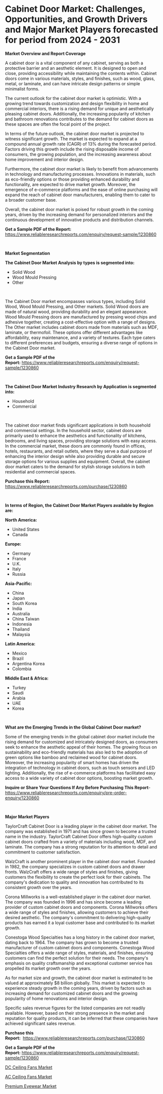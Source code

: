 <p><h1>Cabinet Door Market: Challenges, Opportunities, and Growth Drivers and Major Market Players forecasted for period from 2024 - 2031</h1></p><p><strong>Market Overview and Report Coverage</strong></p>
<p><p>A cabinet door is a vital component of any cabinet, serving as both a protective barrier and an aesthetic element. It is designed to open and close, providing accessibility while maintaining the contents within. Cabinet doors come in various materials, styles, and finishes, such as wood, glass, metal, or laminate, and can have intricate design patterns or simple minimalist forms.</p><p>The current outlook for the cabinet door market is optimistic. With a growing trend towards customization and design flexibility in home and commercial interiors, there is a rising demand for unique and aesthetically pleasing cabinet doors. Additionally, the increasing popularity of kitchen and bathroom renovations contributes to the demand for cabinet doors as these spaces are often the focal point of the project.</p><p>In terms of the future outlook, the cabinet door market is projected to witness significant growth. The market is expected to expand at a compound annual growth rate (CAGR) of 13% during the forecasted period. Factors driving this growth include the rising disposable income of consumers, the growing population, and the increasing awareness about home improvement and interior design.</p><p>Furthermore, the cabinet door market is likely to benefit from advancements in technology and manufacturing processes. Innovations in materials, such as eco-friendly options or those providing enhanced durability and functionality, are expected to drive market growth. Moreover, the emergence of e-commerce platforms and the ease of online purchasing will expand the reach of cabinet door manufacturers, enabling them to cater to a broader customer base.</p><p>Overall, the cabinet door market is poised for robust growth in the coming years, driven by the increasing demand for personalized interiors and the continuous development of innovative products and distribution channels.</p></p>
<p><strong>Get a Sample PDF of the Report:</strong> <a href="https://www.reliableresearchreports.com/enquiry/request-sample/1230860">https://www.reliableresearchreports.com/enquiry/request-sample/1230860</a></p>
<p>&nbsp;</p>
<p><strong>Market Segmentation</strong></p>
<p><strong>The Cabinet Door Market Analysis by types is segmented into:</strong></p>
<p><ul><li>Solid Wood</li><li>Wood Mould Pressing</li><li>Other</li></ul></p>
<p>&nbsp;</p>
<p><p>The Cabinet Door market encompasses various types, including Solid Wood, Wood Mould Pressing, and Other markets. Solid Wood doors are made of natural wood, providing durability and an elegant appearance. Wood Mould Pressing doors are manufactured by pressing wood chips and adhesive together, creating a cost-effective option with a range of designs. The Other market includes cabinet doors made from materials such as MDF, laminate, or thermofoil. These options offer different advantages like affordability, easy maintenance, and a variety of textures. Each type caters to different preferences and budgets, ensuring a diverse range of options in the Cabinet Door market.</p></p>
<p><strong>Get a Sample PDF of the Report:</strong>&nbsp;<a href="https://www.reliableresearchreports.com/enquiry/request-sample/1230860">https://www.reliableresearchreports.com/enquiry/request-sample/1230860</a></p>
<p>&nbsp;</p>
<p><strong>The Cabinet Door Market Industry Research by Application is segmented into:</strong></p>
<p><ul><li>Household</li><li>Commercial</li></ul></p>
<p>&nbsp;</p>
<p><p>The cabinet door market finds significant applications in both household and commercial settings. In the household sector, cabinet doors are primarily used to enhance the aesthetics and functionality of kitchens, bedrooms, and living spaces, providing storage solutions with easy access. In the commercial market, these doors are commonly found in offices, hotels, restaurants, and retail outlets, where they serve a dual purpose of enhancing the interior design while also providing durable and secure storage options for various supplies and equipment. Overall, the cabinet door market caters to the demand for stylish storage solutions in both residential and commercial spaces.</p></p>
<p><strong>Purchase this Report:</strong>&nbsp; <a href="https://www.reliableresearchreports.com/purchase/1230860">https://www.reliableresearchreports.com/purchase/1230860</a></p>
<p>&nbsp;</p>
<p><strong>In terms of Region, the Cabinet Door Market Players available by Region are:</strong></p>
<p>
    <p> <strong> North America: </strong>
        <ul>
            <li>United States</li>
            <li>Canada</li>
        </ul>
        </p> 
    <p> <strong> Europe: </strong>
        <ul>
            <li>Germany</li>
            <li>France</li>
            <li>U.K.</li>
            <li>Italy</li>
            <li>Russia</li>
        </ul>
        </p> 
    <p> <strong> Asia-Pacific: </strong>
        <ul>
            <li>China</li>
            <li>Japan</li>
            <li>South Korea</li>
            <li>India</li>
            <li>Australia</li>
            <li>China Taiwan</li>
            <li>Indonesia</li>
            <li>Thailand</li>
            <li>Malaysia</li>
        </ul>
        </p> 
    <p> <strong> Latin America: </strong>
        <ul>
            <li>Mexico</li>
            <li>Brazil</li>
            <li>Argentina Korea</li>
            <li>Colombia</li>
        </ul>
        </p> 
    <p> <strong> Middle East & Africa: </strong>
        <ul>
            <li>Turkey</li>
            <li>Saudi</li>
            <li>Arabia</li>
            <li>UAE</li>
            <li>Korea</li>
        </ul>
    </p>
    </p>
<p>&nbsp;</p>
<p><strong>What are the Emerging Trends in the Global Cabinet Door market?</strong></p>
<p><p>Some of the emerging trends in the global cabinet door market include the rising demand for customized and intricately designed doors, as consumers seek to enhance the aesthetic appeal of their homes. The growing focus on sustainability and eco-friendly materials has also led to the adoption of green options like bamboo and reclaimed wood for cabinet doors. Moreover, the increasing popularity of smart homes has driven the integration of technology in cabinet doors, such as touch sensors and LED lighting. Additionally, the rise of e-commerce platforms has facilitated easy access to a wide variety of cabinet door options, boosting market growth.</p></p>
<p><strong>Inquire or Share Your Questions If Any Before Purchasing This Report</strong>- <a href="https://www.reliableresearchreports.com/enquiry/pre-order-enquiry/1230860">https://www.reliableresearchreports.com/enquiry/pre-order-enquiry/1230860</a></p>
<p>&nbsp;</p>
<p><strong>Major Market Players</strong></p>
<p><p>TaylorCraft Cabinet Door is a leading player in the cabinet door market. The company was established in 1971 and has since grown to become a trusted name in the industry. TaylorCraft Cabinet Door offers high-quality custom cabinet doors crafted from a variety of materials including wood, MDF, and laminate. The company has a strong reputation for its attention to detail and commitment to customer satisfaction.</p><p>WalzCraft is another prominent player in the cabinet door market. Founded in 1982, the company specializes in custom cabinet doors and drawer fronts. WalzCraft offers a wide range of styles and finishes, giving customers the flexibility to create the perfect look for their cabinets. The company's dedication to quality and innovation has contributed to its consistent growth over the years.</p><p>Corona Millworks is a well-established player in the cabinet door market. The company was founded in 1996 and has since become a leading provider of custom cabinet doors and components. Corona Millworks offers a wide range of styles and finishes, allowing customers to achieve their desired aesthetic. The company's commitment to delivering high-quality products has earned it a loyal customer base and contributed to its market growth.</p><p>Conestoga Wood Specialties has a long history in the cabinet door market, dating back to 1964. The company has grown to become a trusted manufacturer of custom cabinet doors and components. Conestoga Wood Specialties offers a wide range of styles, materials, and finishes, ensuring customers can find the perfect solution for their needs. The company's emphasis on quality craftsmanship and exceptional customer service has propelled its market growth over the years.</p><p>As for market size and growth, the cabinet door market is estimated to be valued at approximately $8 billion globally. This market is expected to experience steady growth in the coming years, driven by factors such as increasing demand for customized cabinet doors and the growing popularity of home renovations and interior design.</p><p>Specific sales revenue figures for the listed companies are not readily available. However, based on their strong presence in the market and reputation for quality products, it can be inferred that these companies have achieved significant sales revenue.</p></p>
<p><strong>Purchase this Report:</strong>&nbsp;&nbsp;<a href="https://www.reliableresearchreports.com/purchase/1230860">https://www.reliableresearchreports.com/purchase/1230860</a></p>
<p></p>
<p><strong>Get a Sample PDF of the Report:</strong>&nbsp;<a href="https://www.reliableresearchreports.com/enquiry/request-sample/1230860">https://www.reliableresearchreports.com/enquiry/request-sample/1230860</a></p>
<p><p><a href="https://github.com/jhcraigie/Market-Research-Report-List-1/blob/main/dc-ceiling-fans-market.md">DC Ceiling Fans Market</a></p><p><a href="https://github.com/Triciasol/Market-Research-Report-List-1/blob/main/ac-ceiling-fans-market.md">AC Ceiling Fans Market</a></p><p><a href="https://github.com/chartsaturn/Market-Research-Report-List-1/blob/main/premium-eyewear-market.md">Premium Eyewear Market</a></p></p>
